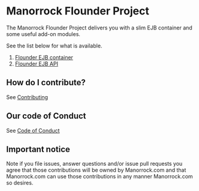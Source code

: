 
# Manorrock Flounder Project

The Manorrock Flounder Project delivers you with a slim EJB container and
some useful add-on modules.

See the list below for what is available.

1. [Flounder EJB container](impl/README.md)
2. [Flounder EJB API](ejb-api/README.md)

## How do I contribute?

See [Contributing](CONTRIBUTING.md)

## Our code of Conduct

See [Code of Conduct](CODE_OF_CONDUCT.md)

## Important notice

Note if you file issues, answer questions and/or issue pull requests you agree
that those contributions will be owned by Manorrock.com and that Manorrock.com 
can use those contributions in any manner Manorrock.com so desires.

